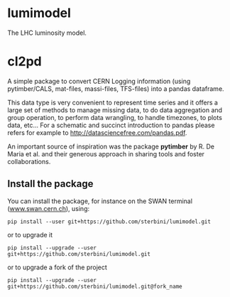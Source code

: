 # lumimodel
The LHC luminosity model.

# cl2pd
A simple package to convert CERN Logging information (using pytimber/CALS, mat-files, massi-files, TFS-files) into a pandas dataframe. 

This data type is very convenient to represent time series and it offers a large set of methods to manage missing data, to do data aggregation and group operation, to perform data wrangling, to handle timezones, to plots data, etc...
For a schematic and succinct introduction to pandas please refers for example to 
http://datasciencefree.com/pandas.pdf.

An important source of inspiration was the package **pytimber** by R. De Maria et al. and their generous approach in sharing tools and foster collaborations.

## Install the package
You can install the package, for instance on the SWAN terminal (www.swan.cern.ch), using:
```
pip install --user git+https://github.com/sterbini/lumimodel.git
```
or to upgrade it
```
pip install --upgrade --user git+https://github.com/sterbini/lumimodel.git
```
or to upgrade a fork of the project
```
pip install --upgrade --user git+https://github.com/sterbini/lumimodel.git@fork_name
```
